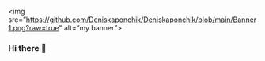 <img src=”https://github.com/Deniskaponchik/Deniskaponchik/blob/main/Banner1.png?raw=true" alt=”my banner”>


### Hi there 👋

<!--
**Deniskaponchik/Deniskaponchik** is a ✨ _special_ ✨ repository because its `README.md` (this file) appears on your GitHub profile.

Here are some ideas to get you started:

- 🔭 I’m currently working on ...
- 🌱 I’m currently learning ...
- 👯 I’m looking to collaborate on ...
- 🤔 I’m looking for help with ...
- 💬 Ask me about ...
- 📫 How to reach me: ...
- 😄 Pronouns: ...
- ⚡ Fun fact: ...
-->
